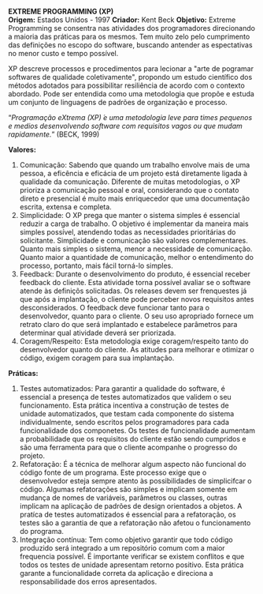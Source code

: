 **EXTREME PROGRAMMING (XP)**  
**Origem:** Estados Unídos - 1997
**Criador:** Kent Beck
**Objetivo:** Extreme Programming se consentra nas atividades dos programadores direcionando a maioria das práticas para os mesmos. Tem muito zelo pelo cumprimento das definições no escopo do software, buscando antender as espectativas no menor custo e tempo possível.

XP descreve processos e procedimentos para lecionar  a "arte de pogramar softwares de qualidade coletivamente", propondo um estudo científico dos métodos adotados para possibilitar resiliência de acordo com o contexto abordado. Pode ser entendida como uma metodologia que propõe e estuda um conjunto de linguagens de padrões de organização e processo.

“*Programação eXtrema (XP) ́e uma metodologia leve para times pequenos e medios desenvolvendo software com requisitos vagos ou que mudam rapidamente.*” (BECK, 1999)

**Valores:**
1. Comunicação: Sabendo que quando um trabalho envolve mais de uma pessoa, a eficência e eficácia de um projeto está diretamente ligada à qualidade da comunicação. Diferente de muitas metodologias, o XP prioriza a comunicação pessoal e oral, considerando que o contato direto e presencial é muito mais enriquecedor que uma documentação escrita, extensa e completa.
2. Simplicidade: O XP prega que manter o sistema simples é essencial reduzir a carga de trabalho. O objetivo é implementar da maneira mais simples possível, atendendo todas as necessidades prioritárias do solicitante.
Simplicidade e comunicação são valores complementares. Quanto mais simples o sistema, menor a necessidade de comunicação. Quanto maior a quantidade de comunicação, melhor o entendimento do processo, portanto, mais fácil torná-lo simples.
3. Feedback: Durante o desenvolvimento do produto, é essencial receber feedback do cliente. Esta atividade torna possível avaliar se o software atende às definiçõs solicitadas. Os releases devem ser frenquestes já que após a implantação, o cliente pode perceber novos requisitos antes desconsiderados.
O feedback deve funcionar tanto para o desenvolvedor, quanto para o cliente. O seu uso apropriado fornece um retrato claro do que será implantado e estabelece parâmetros para determinar qual atividade deverá ser priorizada.
4. Coragem/Respeito: Esta metodologia exige coragem/respeito tanto do desenvolvedor quanto do cliente. As atitudes para melhorar e otimizar o código, exigem coragem para sua implantação.
	
**Práticas:**
1. Testes automatizados: Para garantir a qualidade do software, é essencial a presença de testes automatizados que validem o seu funcionamento.
Esta prática incentiva a construção de testes de unidade automatizados, que testam cada componente do sistema individualmente, sendo escritos pelos programadores para cada funcionalidade dos componetes.
Os testes de funcionalidade aumentam a probabilidade que os requisitos do cliente estão sendo cumpridos e são uma ferramenta para que o cliente acompanhe o progresso do projeto.
2. Refatoração: É a técnica de melhorar algum aspecto não funcional do código fonte de um programa. Este processo exige que o desenvolvedor esteja sempre atento às possibilidades de simplicifcar o código. Algumas refatorações são simples e implicam somente em mudança de nomes de variáveis, parâmetros ou classes, outras implicam na aplicação de padrões de design orientados a objetos.
A pratíca de testes automatizados é essencial para a refatoração, os testes são a garantia de que a refatoração não afetou o funcionamento do programa.
3. Integração contínua: Tem como objetivo garantir que todo código produzido será integrado a um repositório comum com a maior frequencia possível. 
É importante verificar se existem conflitos e que todos os testes de unidade apresentam retorno positivo. Esta prática garante a funcionalidade correta da aplicação e direciona a responsabilidade dos erros apresentados.
	
